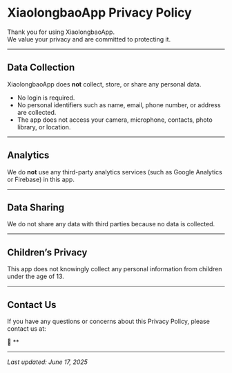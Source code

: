 # XiaolongbaoApp Privacy Policy

Thank you for using XiaolongbaoApp.  
We value your privacy and are committed to protecting it.

---

## Data Collection

XiaolongbaoApp does **not** collect, store, or share any personal data.

- No login is required.
- No personal identifiers such as name, email, phone number, or address are collected.
- The app does not access your camera, microphone, contacts, photo library, or location.

---

## Analytics

We do **not** use any third-party analytics services (such as Google Analytics or Firebase) in this app.

---

## Data Sharing

We do not share any data with third parties because no data is collected.

---

## Children’s Privacy

This app does not knowingly collect any personal information from children under the age of 13.

---

## Contact Us

If you have any questions or concerns about this Privacy Policy, please contact us at:

📧 ** 

---

_Last updated: June 17, 2025_
